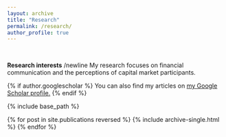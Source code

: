 ```yaml
---
layout: archive
title: "Research"
permalink: /research/
author_profile: true
---
```


<br>

**Research interests** /newline
My research focuses on financial communication and the perceptions of capital market participants.

{% if author.googlescholar %}
  You can also find my articles on <u><a href="{{author.googlescholar}}">my Google Scholar profile</a>.</u>
{% endif %}

{% include base_path %}

{% for post in site.publications reversed %}
  {% include archive-single.html %}
{% endfor %}
